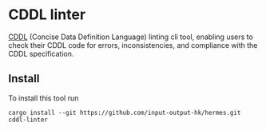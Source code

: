 # CDDL linter

[CDDL](https://datatracker.ietf.org/doc/html/rfc8610) (Concise Data Definition Language)
linting cli tool,
enabling users to check their CDDL code for errors, inconsistencies, and compliance with the CDDL specification.

## Install

To install this tool run

```shell
cargo install --git https://github.com/input-output-hk/hermes.git cddl-linter
```
